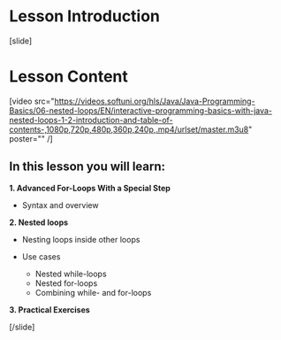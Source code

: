 # Lesson Introduction
[slide]

# Lesson Content

[video src="https://videos.softuni.org/hls/Java/Java-Programming-Basics/06-nested-loops/EN/interactive-programming-basics-with-java-nested-loops-1-2-introduction-and-table-of-contents-,1080p,720p,480p,360p,240p,.mp4/urlset/master.m3u8" poster="" /]

## In this lesson you will learn:

**1. Advanced For-Loops With a Special Step**

- Syntax and overview

**2. Nested loops**

- Nesting loops inside other loops
- Use cases

  * Nested while-loops
  * Nested for-loops
  * Combining while- and for-loops

**3. Practical Exercises**




[/slide]
